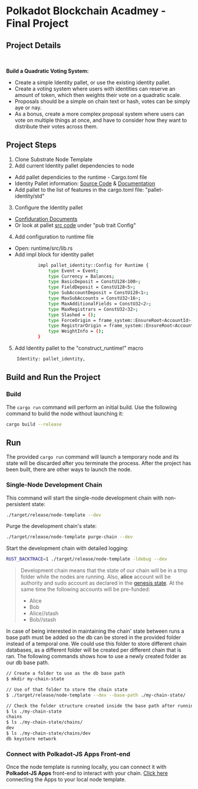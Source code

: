 # Polkadot Blockchain Acadmey - Final Project

## Project Details
<br>

**Build a Quadratic Voting System:** 

- Create a simple Identity pallet, or use the existing identity pallet.
- Create a voting system where users with identities can reserve an amount of token, which then weights their vote on a quadratic scale.
- Proposals should be a simple on chain text or hash, votes can be simply aye or nay.
- As a bonus, create a more complex proposal system where users can vote on multiple things at once, and have to consider how they want to distribute their votes across them.

## Project Steps

1. Clone Substrate Node Template
2. Add current Identity pallet dependencies to node
  -  Add pallet dependicies to the runtime - Cargo.toml file
  - Identity Pallet information: [Source Code](https://github.com/paritytech/substrate/tree/master/frame/identity) & [Documentation](https://paritytech.github.io/substrate/master/pallet_identity/index.html)
  - Add pallet to the list of features in the cargo.toml file: "pallet-identity/std"
3. Configure the Identity pallet
- [Confiduration Documents](https://paritytech.github.io/substrate/master/pallet_identity/pallet/trait.Config.html)
- Or look at pallet [src code](https://github.com/paritytech/substrate/blob/master/frame/identity/src/lib.rs) under "pub trait Config"
4. Add configuration to runtime file
-  Open: runtime/src/lib.rs
- Add impl block for identity pallet

```sh
			impl pallet_identity::Config for Runtime {
			    type Event = Event;
			    type Currency = Balances;
			    type BasicDeposit = ConstU128<100>;
			    type FieldDeposit = ConstU128<5>;
			    type SubAccountDeposit = ConstU128<1>;
			    type MaxSubAccounts = ConstU32<16>;
			    type MaxAdditionalFields = ConstU32<2>;
			    type MaxRegistrars = ConstU32<32>;
			    type Slashed = ();
			    type ForceOrigin = frame_system::EnsureRoot<AccountId>;
			    type RegistrarOrigin = frame_system::EnsureRoot<AccountId>;
			    type WeightInfo = ();
			}

```
5. Add Identity pallet to the "construct_runtime!" macro


```sh
    Identity: pallet_identity,
```


## Build and Run the Project


### Build

The `cargo run` command will perform an initial build. Use the following command to build the node
without launching it:

```sh
cargo build --release
```

## Run

The provided `cargo run` command will launch a temporary node and its state will be discarded after
you terminate the process. After the project has been built, there are other ways to launch the
node.

### Single-Node Development Chain

This command will start the single-node development chain with non-persistent state:

```bash
./target/release/node-template --dev
```

Purge the development chain's state:

```bash
./target/release/node-template purge-chain --dev
```

Start the development chain with detailed logging:

```bash
RUST_BACKTRACE=1 ./target/release/node-template -ldebug --dev
```

> Development chain means that the state of our chain will be in a tmp folder while the nodes are
> running. Also, **alice** account will be authority and sudo account as declared in the
> [genesis state](https://github.com/substrate-developer-hub/substrate-node-template/blob/main/node/src/chain_spec.rs#L49).
> At the same time the following accounts will be pre-funded:
> - Alice
> - Bob
> - Alice//stash
> - Bob//stash

In case of being interested in maintaining the chain' state between runs a base path must be added
so the db can be stored in the provided folder instead of a temporal one. We could use this folder
to store different chain databases, as a different folder will be created per different chain that
is ran. The following commands shows how to use a newly created folder as our db base path.

```bash
// Create a folder to use as the db base path
$ mkdir my-chain-state

// Use of that folder to store the chain state
$ ./target/release/node-template --dev --base-path ./my-chain-state/

// Check the folder structure created inside the base path after running the chain
$ ls ./my-chain-state
chains
$ ls ./my-chain-state/chains/
dev
$ ls ./my-chain-state/chains/dev
db keystore network
```


### Connect with Polkadot-JS Apps Front-end

Once the node template is running locally, you can connect it with **Polkadot-JS Apps** front-end
to interact with your chain. [Click
here](https://polkadot.js.org/apps/#/explorer?rpc=ws://localhost:9944) connecting the Apps to your
local node template.





